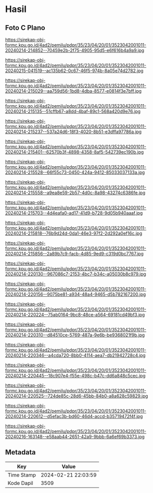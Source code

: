 # Hasil

## Foto C Plano

https://sirekap-obj-formc.kpu.go.id/4ad2/pemilu/pdpr/35/23/04/20/01/3523042001011-20240214-214852--70459e2b-2f75-4905-95d5-e6f616b4a9a9.jpg

https://sirekap-obj-formc.kpu.go.id/4ad2/pemilu/pdpr/35/23/04/20/01/3523042001011-20240215-041519--ac135b62-0c67-46f5-974b-8a05e74d2782.jpg

https://sirekap-obj-formc.kpu.go.id/4ad2/pemilu/pdpr/35/23/04/20/01/3523042001011-20240214-215029--aa759d56-1bd8-4dba-8577-e0814f3e7bff.jpg

https://sirekap-obj-formc.kpu.go.id/4ad2/pemilu/pdpr/35/23/04/20/01/3523042001011-20240214-215135--51cffb67-a8dd-4baf-89c1-568a420d9e76.jpg

https://sirekap-obj-formc.kpu.go.id/4ad2/pemilu/pdpr/35/23/04/20/01/3523042001011-20240214-215237--537a24d6-18f3-4020-8b51-e3dffa97786a.jpg

https://sirekap-obj-formc.kpu.go.id/4ad2/pemilu/pdpr/35/23/04/20/01/3523042001011-20240214-215401--62570b3f-4898-4358-8af5-542739ec190b.jpg

https://sirekap-obj-formc.kpu.go.id/4ad2/pemilu/pdpr/35/23/04/20/01/3523042001011-20240214-215528--66f55c73-0450-424a-9412-85033037133a.jpg

https://sirekap-obj-formc.kpu.go.id/4ad2/pemilu/pdpr/35/23/04/20/01/3523042001011-20240214-215558--a9ea8e59-2b57-4d0c-8a98-43274c6386fe.jpg

https://sirekap-obj-formc.kpu.go.id/4ad2/pemilu/pdpr/35/23/04/20/01/3523042001011-20240214-215703--4d4eafa0-ad17-41d9-b728-9d05b940aaaf.jpg

https://sirekap-obj-formc.kpu.go.id/4ad2/pemilu/pdpr/35/23/04/20/01/3523042001011-20240214-215818--76b9d24d-0da1-46e3-97f2-2d292a0ef16c.jpg

https://sirekap-obj-formc.kpu.go.id/4ad2/pemilu/pdpr/35/23/04/20/01/3523042001011-20240214-215856--2a89b7c9-facb-4d85-9ed9-c319d0bc7767.jpg

https://sirekap-obj-formc.kpu.go.id/4ad2/pemilu/pdpr/35/23/04/20/01/3523042001011-20240214-220130--967086c7-2153-4bc7-b34c-a05030b8c979.jpg

https://sirekap-obj-formc.kpu.go.id/4ad2/pemilu/pdpr/35/23/04/20/01/3523042001011-20240214-220156--9075be81-a934-48a4-9465-d5b782167200.jpg

https://sirekap-obj-formc.kpu.go.id/4ad2/pemilu/pdpr/35/23/04/20/01/3523042001011-20240214-220224--75ab0164-9bc8-48ce-a564-69181cd49bf3.jpg

https://sirekap-obj-formc.kpu.go.id/4ad2/pemilu/pdpr/35/23/04/20/01/3523042001011-20240214-220310--d84510ce-5769-487a-9e6b-be9368021f9b.jpg

https://sirekap-obj-formc.kpu.go.id/4ad2/pemilu/pdpr/35/23/04/20/01/3523042001011-20240214-220346--a4cda720-8bb0-4114-aea7-db21942728c4.jpg

https://sirekap-obj-formc.kpu.go.id/4ad2/pemilu/pdpr/35/23/04/20/01/3523042001011-20240214-220445--18c907e4-f55e-498c-b47c-dd6a848c5cec.jpg

https://sirekap-obj-formc.kpu.go.id/4ad2/pemilu/pdpr/35/23/04/20/01/3523042001011-20240214-220525--724de85c-28d6-45bb-84b0-a8a628c59829.jpg

https://sirekap-obj-formc.kpu.go.id/4ad2/pemilu/pdpr/35/23/04/20/01/3523042001011-20240214-220612--d5efac3b-bd60-46d4-accd-b35719472f4f.jpg

https://sirekap-obj-formc.kpu.go.id/4ad2/pemilu/pdpr/35/23/04/20/01/3523042001011-20240216-163148--e58aab44-2651-42a9-9bbb-6a6ef69b3373.jpg


## Metadata

| Key        | Value               |
| ---------- | ------------------- |
| Time Stamp | 2024-02-21 22:03:59 |
| Kode Dapil | 3509                |



